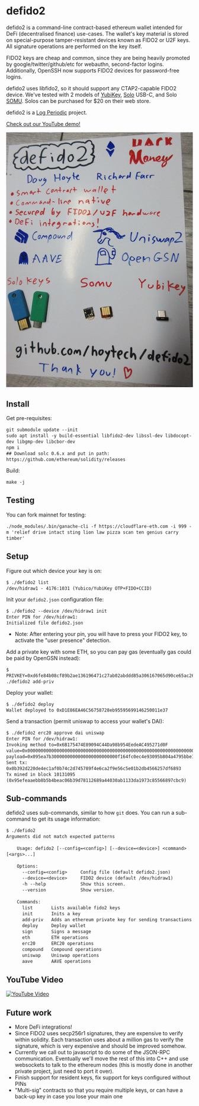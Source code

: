 # defido2

defido2 is a command-line contract-based ethereum wallet intended for DeFi (decentralised finance) use-cases. The wallet's key material is stored on special-purpose tamper-resistant devices known as FIDO2 or U2F keys. All signature operations are performed on the key itself.

FIDO2 keys are cheap and common, since they are being heavily promoted by google/twitter/github/etc for webauthn, second-factor logins. Additionally, OpenSSH now supports FIDO2 devices for password-free logins.

defido2 uses libfido2, so it should support any CTAP2-capable FIDO2 device. We've tested with 2 models of [YubiKey](https://www.yubico.com/products/), [Solo](https://solokeys.com/) USB-C, and Solo [SOMU](https://www.crowdsupply.com/solokeys/somu). Solos can be purchased for $20 on their web store.

defido2 is a [Log Periodic](https://logperiodic.com) project.

[Check out our YouTube demo!](https://www.youtube.com/watch?v=C3628RNzWRs)

![Splash Image](defido2.jpg)


## Install

Get pre-requisites:

    git submodule update --init
    sudo apt install -y build-essential libfido2-dev libssl-dev libdocopt-dev libgmp-dev libcbor-dev
    npm i
    ## Download solc 0.6.x and put in path: https://github.com/ethereum/solidity/releases

Build:

    make -j


## Testing

You can fork mainnet for testing:

    ./node_modules/.bin/ganache-cli -f https://cloudflare-eth.com -i 999 -m 'relief drive intact sting lion law pizza scan ten genius carry timber'

## Setup

Figure out which device your key is on:

    $ ./defido2 list
    /dev/hidraw1 - 4176:1031 (Yubico/YubiKey OTP+FIDO+CCID)

Init your `defido2.json` configuration file:

    $ ./defido2 --device /dev/hidraw1 init
    Enter PIN for /dev/hidraw1: 
    Initialized file defido2.json

* Note: After entering your pin, you will have to press your FIDO2 key, to activate the "user presence" detection.

Add a private key with some ETH, so you can pay gas (eventually gas could be paid by OpenGSN instead):

    $ PRIVKEY=0xd6fe84b08cf89b2ae136196471c27ab02abddd85a306167065d90ce65ac2674b ./defido2 add-priv

Deploy your wallet:

    $ ./defido2 deploy
    Wallet deployed to 0xD1E86EA46C56758728eb95595699146250011e37

Send a transaction (permit uniswap to access your wallet's DAI):

    $ ./defido2 erc20 approve dai uniswap
    Enter PIN for /dev/hidraw1: 
    Invoking method to=0x6B175474E89094C44Da98b954EedeAC495271d0F value=0x0000000000000000000000000000000000000000000000000000000000000000 payload=0x095ea7b3000000000000000000000000f164fc0ec4e93095b804a4795bbe1e041497b92affffffffffffffffffffffffffffffffffffffffffffffffffffffffffffffff
    Sent tx: 0x0b392d220de4ec1af0b74c2d745789f4e6ca2f9e56c5e01b2db4566257df6893
    Tx mined in block 10131095 (0x95efeaaebb8b5b4beac06b39d78112689a44030ab1133da1973c85566897cbc9)

## Sub-commands

defido2 uses sub-commands, similar to how `git` does. You can run a sub-command to get its usage information:

    $ ./defido2 
    Arguments did not match expected patterns

        Usage: defido2 [--config=<config>] [--device=<device>] <command> [<args>...]

        Options:
          --config=<config>     Config file (default defido2.json)
          --device=<device>     FIDO2 device (default /dev/hidraw1)
          -h --help             Show this screen.
          --version             Show version.

        Commands:
          list       Lists available fido2 keys
          init       Inits a key
          add-priv   Adds an ethereum private key for sending transactions
          deploy     Deploy wallet
          sign       Signs a message
          eth        ETH operations
          erc20      ERC20 operations
          compound   Compound operations
          uniswap    Uniswap operations
          aave       AAVE operations


## YouTube Video

[![YouTube Video](https://img.youtube.com/vi/C3628RNzWRs/0.jpg)](https://www.youtube.com/watch?v=C3628RNzWRs)



## Future work

* More DeFi integrations!
* Since FIDO2 uses secp256r1 signatures, they are expensive to verify within solidity. Each transaction uses about a million gas to verify the signature, which is very expensive and should be improved somehow.
* Currently we call out to javascript to do some of the JSON-RPC communication. Eventually we'll move the rest of this into C++ and use websockets to talk to the ethereum nodes (this is mostly done in another private project, just need to port it over).
* Finish support for resident keys, fix support for keys configured without PINs
* "Multi-sig" contracts so that you require multiple keys, or can have a back-up key in case you lose your main one
